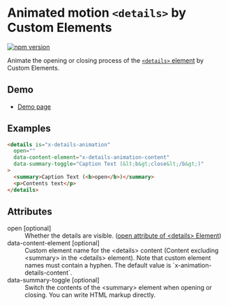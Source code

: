 # Animated motion `<details>` by Custom Elements

[![npm version](https://badge.fury.io/js/%40saekitominaga%2Fcustomelements-details-animation.svg)](https://badge.fury.io/js/%40saekitominaga%2Fcustomelements-details-animation)

Animate the opening or closing process of the [`<details>` element](https://html.spec.whatwg.org/multipage/interactive-elements.html#the-details-element) by Custom Elements.

## Demo

- [Demo page](https://saekitominaga.github.io/customelements-details-animation/demo.html)

## Examples

```HTML
<details is="x-details-animation"
  open=""
  data-content-element="x-details-animation-content"
  data-summary-toggle="Caption Text (&lt;b&gt;close&lt;/b&gt;)"
>
  <summary>Caption Text (<b>open</b>)</summary>
  <p>Contents text</p>
</details>
```

## Attributes

<dl>
<dt>open [optional]</dt>
<dd>Whether the details are visible. (<a href="https://html.spec.whatwg.org/multipage/interactive-elements.html#attr-details-open">open attribute of &lt;details&gt; Element</a>)</dd>
<dt>data-content-element [optional]</dt>
<dd>Custom element name for the &lt;details&gt; content (Content excluding &lt;summary&gt; in the &lt;details&gt; element). Note that custom element names must contain a hyphen. The default value is `x-animation-details-content`.</dd>
<dt>data-summary-toggle [optional]</dt>
<dd>Switch the contents of the &lt;summary&gt; element when opening or closing. You can write HTML markup directly.</dd>
</dl>
